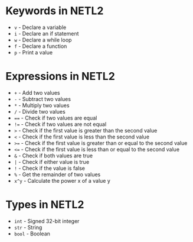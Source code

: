 # Keywords in NETL2
- `v` - Declare a variable
- `i` - Declare an if statement
- `w` - Declare a while loop
- `f` - Declare a function
- `p` - Print a value

# Expressions in NETL2
- `+` - Add two values
- `-` - Subtract two values
- `*` - Multiply two values
- `/` - Divide two values
- `==` - Check if two values are equal
- `!=` - Check if two values are not equal
- `>` - Check if the first value is greater than the second value
- `<` - Check if the first value is less than the second value
- `>=` - Check if the first value is greater than or equal to the second value
- `<=` - Check if the first value is less than or equal to the second value
- `&` - Check if both values are true
- `|` - Check if either value is true
- `!` - Check if the value is false
- `%` - Get the remainder of two values
- `x^y` - Calculate the power x of a value y

# Types in NETL2
- `int` - Signed 32-bit integer
- `str` - String
- `bool` - Boolean
